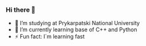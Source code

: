 ### Hi there 👋


- 🔭 I’m studying at Prykarpatski National University
- 🌱 I’m currently learning base of C++ and Python
- ⚡ Fun fact: I`m learning fast
